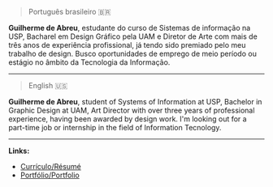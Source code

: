 > Português brasileiro 🇧🇷 

**Guilherme de Abreu**, estudante do curso de Sistemas de informação na USP, Bacharel em Design Gráfico pela UAM e Diretor de Arte com mais de três anos de experiência profissional, já tendo sido premiado pelo meu trabalho de design. Busco oportunidades de emprego de meio período ou estágio no âmbito da Tecnologia da Informação.

---

> English 🇺🇸

**Guilherme de Abreu**, student of Systems of Information at USP, Bachelor in Graphic Design at UAM, Art Director with over three years of professional experience, having been awarded by design work. I'm looking out for a part-time job or internship in the field of Information Tecnology.

---

**Links:**

- [Currículo/Résumé](https://trampos.co/guilhermeabreu)
- [Portfólio/Portfolio](http://be.net/guilhermeabreu)
